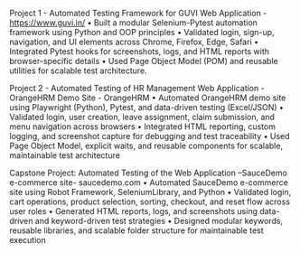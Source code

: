 Project 1 - Automated Testing Framework for GUVI Web Application - https://www.guvi.in/
•	Built a modular Selenium-Pytest automation framework using Python and OOP principles
•	Validated login, sign-up, navigation, and UI elements across Chrome, Firefox, Edge, Safari
•	Integrated Pytest hooks for screenshots, logs, and HTML reports with browser-specific details
•	Used Page Object Model (POM) and reusable utilities for scalable test architecture.

Project 2 - Automated Testing of HR Management Web Application - OrangeHRM Demo Site - OrangeHRM
•	Automated OrangeHRM demo site using Playwright (Python), Pytest, and data-driven testing (Excel/JSON)
•	Validated login, user creation, leave assignment, claim submission, and menu navigation across browsers
•	Integrated HTML reporting, custom logging, and screenshot capture for debugging and test traceability
•	Used Page Object Model, explicit waits, and reusable components for scalable, maintainable test architecture

Capstone Project:
Automated Testing of the Web Application –SauceDemo e-commerce site- saucedemo.com
•	Automated SauceDemo e-commerce site using Robot Framework, SeleniumLibrary, and Python
•	Validated login, cart operations, product selection, sorting, checkout, and reset flow across user roles
•	Generated HTML reports, logs, and screenshots using data-driven and keyword-driven test strategies
•	Designed modular keywords, reusable libraries, and scalable folder structure for maintainable test execution
